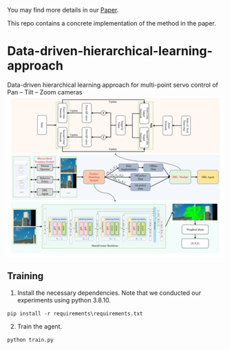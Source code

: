 You may find more details in our [Paper](https://www.sciencedirect.com/science/article/abs/pii/S095219762401145X).

This repo contains a concrete implementation of the method in the paper.

# Data-driven-hierarchical-learning-approach
Data-driven hierarchical learning approach for multi-point servo control of Pan – Tilt – Zoom cameras
![image](https://github.com/henny-0615/Data-driven-hierarchical-learning-approach/blob/main/assets/main.png)

## Training
1. Install the necessary dependencies. Note that we conducted our experiments using python 3.8.10.
```html<div style="background-color: #f0f0f0; padding: 10px;">
pip install -r requirements\requirements.txt
```
2. Train the agent.
```html<div style="background-color: #f0f0f0; padding: 10px;">
python train.py
```
